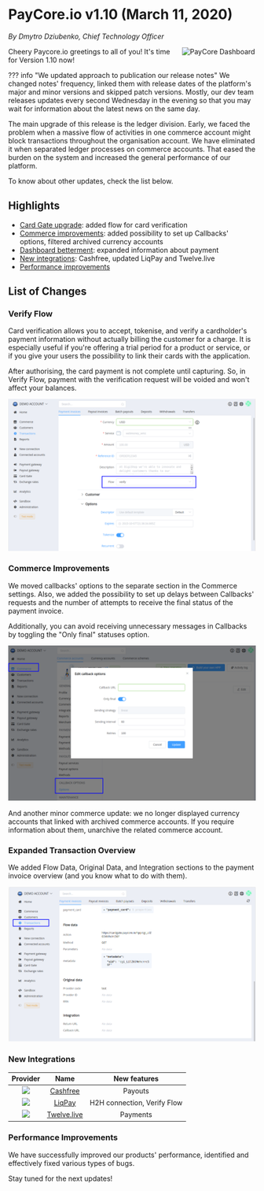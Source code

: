 # **PayCore.io v1.10 (March 11, 2020)**

*By Dmytro Dziubenko, Chief Technology Officer*

<img src="/release-notes/images/v1.9/paycore_icon_isometric-03.png" alt="PayCore Dashboard" style="width: 150px; float: right; padding-left: 10px;">

Cheery Paycore.io greetings to all of you! It's time for Version 1.10 now!

??? info "We updated approach to publication our release notes"
    We changed notes' frequency, linked them with release dates of the platform's major and minor versions and skipped patch versions. Mostly, our dev team releases updates every second Wednesday in the evening so that you may wait for information about the latest news on the same day.

The main upgrade of this release is the ledger division. Early, we faced the problem when a massive flow of activities in one commerce account might block transactions throughout the organisation account. We have eliminated it when separated ledger processes on commerce accounts. That eased the burden on the system and increased the general performance of our platform.

To know about other updates, check the list below.

## Highlights

* [Card Gate upgrade](#verify-flow): added flow for card verification
* [Commerce improvements](#commerce-improvements): added possibility to set up Callbacks' options, filtered archived currency accounts
* [Dashboard betterment](#expanded-transaction-overview): expanded information about payment
* [New integrations](#new-integrations): Cashfree, updated LiqPay and Twelve.live
* [Performance improvements](#performance-improvements)

## List of Changes

### Verify Flow

Card verification allows you to accept, tokenise, and verify a cardholder's payment information without actually billing the customer for a charge. It is especially useful if you're offering a trial period for a product or service, or if you give your users the possibility to link their cards with the application.

After authorising, the card payment is not complete until capturing. So, in Verify Flow, payment with the verification request will be voided and won't affect your balances.

![Verify Flow](images/v1.10/verify-flow.png)

### Commerce Improvements

We moved callbacks' options to the separate section in the Commerce settings. Also, we added the possibility to set up delays between Callbacks' requests and the number of attempts to receive the final status of the payment invoice.

Additionally, you can avoid receiving unnecessary messages in Callbacks by toggling the "Only final" statuses option.

![Callback Options](images/v1.10/callback-options.png)

And another minor commerce update: we no longer displayed currency accounts that linked with archived commerce accounts. If you require information about them, unarchive the related commerce account.

### Expanded Transaction Overview

We added Flow Data, Original Data, and Integration sections to the payment invoice overview (and you know what to do with them).

![Payment Overview](images/v1.10/payment-overview.png)

### New Integrations

| Provider | Name  | New features |
|:-:|:-:|:-:|
| <img src="https://static.openfintech.io/payment_providers/cashfree/logo.png?w=80" width="80px"> | [Cashfree](cashfree/) | Payouts                                         |
|     <img src="https://static.openfintech.io/payment_providers/liqpay/logo.svg?w=70" width="70px">      | [LiqPay](liqpay/)                | H2H connection, Verify Flow                                  |
|   <img src="https://static.openfintech.io/payment_providers/twelvelive/logo.svg?w=25" width="25px">    | [Twelve.live](twelvelive/)       | Payments                 |

### Performance Improvements

We have successfully improved our products' performance, identified and effectively fixed various types of bugs.

Stay tuned for the next updates!
